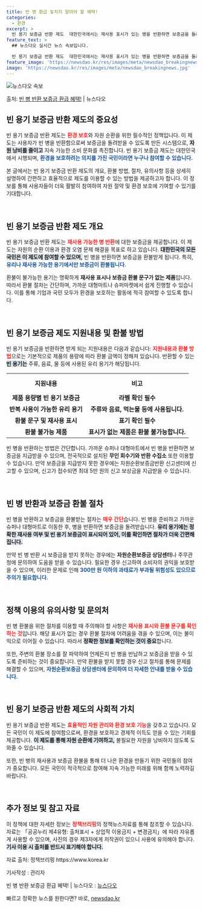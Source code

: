 ```yaml
---
title: 빈 병 환급 놓치지 말아야 할 혜택!
categories:
  - 환경
excerpt: >
  빈 용기 보증금 반환 제도  대한민국에서는 재사용 표시가 있는 병을 반환하면 보증금을 돌려주는 빈 용기 보증…
feature_text: >
  ## 뉴스다오 실시간 뉴스 속보입니다.

  빈 용기 보증금 반환 제도  대한민국에서는 재사용 표시가 있는 병을 반환하면 보증금을 돌려주는 빈 용기 보증…
feature_image: 'https://newsdao.kr/res/images/meta/newsdao_breakingnews.jpg'
image: 'https://newsdao.kr/res/images/meta/newsdao_breakingnews.jpg'
---
```


![뉴스다오 속보](https://newsdao.kr/res/images/meta/newsdao_breakingnews.jpg)

<p>출처: <a href="https://newsdao.kr/4996" rel="dofollow">빈 병 반환 보증금 환급 혜택!</a> | 뉴스다오</p>

<h2 data-ke-size="size26">빈 용기 보증금 반환 제도의 중요성</h2>

<p data-ke-size="size16">빈 용기 보증금 반환 제도는 <b><span style="color: #ee2323;">환경 보호</span></b>와 자원 순환을 위한 필수적인 정책입니다. 이 제도는 사용자가 빈 병을 반환함으로써 보증금을 돌려받을 수 있도록 만든 시스템으로, <b><span style="background-color: #21538527;">자원 낭비를 줄이고</span></b> 지속 가능한 소비 문화를 촉진합니다. 빈 용기 보증금 제도는 대한민국에서 시행되며, <b><span style="color: #1a5490;">환경을 보호하려는 의지를 가진 국민이라면 누구나 참여할 수 있습니다.</span></b></p>

<p data-ke-size="size16">본 글에서는 빈 용기 보증금 반환 제도의 개요, 환불 방법, 절차, 유의사항 등을 상세히 설명하여 간편하고 효율적으로 제도를 이용할 수 있는 방법을 제공하고자 합니다. 이 정보를 통해 사용자들이 더욱 활발히 참여하여 자원 절약 및 환경 보호에 기여할 수 있기를 기대합니다.</p>

<p data-ke-size="size16">&nbsp;</p>

<h2 data-ke-size="size26">빈 용기 보증금 반환 제도 개요</h2>

<p data-ke-size="size16">빈 용기 보증금 반환 제도는 <b><span style="color: #ee2323;">재사용 가능한 병 반환</span></b>에 대한 보증금을 제공합니다. 이 제도는 자원의 순환 이용과 환경 오염 문제 해결을 목표로 하고 있습니다. <b><span style="background-color: #21538527;">대한민국의 모든 국민은 이 제도에 참여할 수 있으며,</span></b> 빈 병을 반환하면 보증금을 환불받게 됩니다. 특히, <b><span style="color: #1a5490;">유리나 재사용 가능한 용기에서만 보증금이 환불됩니다.</span></b></p>

<p data-ke-size="size16">환불이 불가능한 용기는 명확하게 <b>재사용 표시나 보증금 환불 문구가 없는 제품</b>입니다. 따라서 환불 절차는 간단하며, 가까운 대형마트나 슈퍼마켓에서 쉽게 진행할 수 있습니다. 이를 통해 기업과 국민 모두가 환경을 보호하는 활동에 적극 참여할 수 있도록 합니다.</p>

<p data-ke-size="size16">&nbsp;</p>

<h2 data-ke-size="size26">빈 용기 보증금 제도 지원내용 및 환불 방법</h2>

<p data-ke-size="size16">빈 용기 보증금을 반환하면 받게 되는 지원내용은 다음과 같습니다: <b><span style="color: #ee2323;">지원내용과 환불 방법</span></b>으로는 기본적으로 제품의 용량에 따라 환불 금액이 정해져 있습니다. 반환할 수 있는 <b><span style="background-color: #21538527;">빈 용기는</span></b> 주류, 음료, 물 등에 사용된 유리 용기가 해당됩니다.</p>

<table style="width: 100%; border-collapse: collapse;">
  <tr>
    <th style="height: 50px; text-align: center;">지원내용</th>
    <th style="height: 50px; text-align: center;">비고</th>
  </tr>
  <tr>
    <td style="text-align: center; height: 17px;"><b>제품 용량별 빈 용기 보증금</b></td>
    <td style="text-align: center; height: 17px;"><b>라벨 확인 필수</b></td>
  </tr>
  <tr>
    <td style="text-align: center; height: 17px;"><b>반복 사용이 가능한 유리 용기</b></td>
    <td style="text-align: center; height: 17px;"><b>주류와 음료, 먹는물 등에 사용됩니다.</b></td>
  </tr>
  <tr>
    <td style="text-align: center; height: 17px;"><b>환불 문구 및 재사용 표시</b></td>
    <td style="text-align: center; height: 17px;"><b>표기 확인 필수</b></td>
  </tr>
  <tr>
    <td style="text-align: center; height: 17px;"><b>환불 불가능 제품</b></td>
    <td style="text-align: center; height: 17px;"><b>표시가 없는 제품은 환불 불가능합니다.</b></td>
  </tr>
</table>

<p data-ke-size="size16">빈 병을 반환하는 방법은 간단합니다. 가까운 슈퍼나 대형마트에서 빈 병을 반환하면 보증금을 지급받을 수 있으며, 전국적으로 설치된 <b>무인 회수기와 반환 수집소</b> 또한 이용할 수 있습니다. 만약 보증금을 지급받지 못한 경우에는 자원순환보증금반환 신고센터에 신고할 수 있으며, 신고가 접수되면 최대 5만 원의 신고 보상금을 지급받을 수 있습니다.</p>

<p data-ke-size="size16">&nbsp;</p>

<h2 data-ke-size="size26">빈 병 반환과 보증금 환불 절차</h2>

<p data-ke-size="size16">빈 병을 반환하고 보증금을 환불받는 절차는 <b><span style="color: #ee2323;">매우 간단</span></b>습니다. 빈 병을 준비하고 가까운 슈퍼나 대형마트로 이동한 후, 병을 반환하면 보증금을 돌려받습니다. <b><span style="background-color: #21538527;">유리 용기에는 정확한 재사용 여부 및 빈 용기 보증금이 표시되어 있어, 이를 확인하면 절차가 더욱 간편해집니다.</span></b></p>

<p data-ke-size="size16">만약 빈 병 반환 시 보증금을 받지 못하는 경우에는 <b>자원순환보증금 상담센터</b>나 주무관청에 문의하여 도움을 받을 수 있습니다. 필요한 경우 신고하여 소비자의 권익을 보호받을 수 있으며, 이러한 문제로 인해 <b><span style="color: #1a5490;">300만 원 이하의 과태료가 부과될 위험성도 있으므로 주의가 필요합니다.</span></b></p>

<p data-ke-size="size16">&nbsp;</p>

<h2 data-ke-size="size26">정책 이용의 유의사항 및 문의처</h2>

<p data-ke-size="size16">빈 병 환불을 위한 절차를 이용할 때 주의해야 할 사항은 <b><span style="color: #ee2323;">재사용 표시와 환불 문구를 확인하는 것</span></b>입니다. 해당 표시가 없는 경우 환불 절차에 어려움을 겪을 수 있으며, 이는 불이익으로 이어질 수 있습니다. 따라서 <b><span style="background-color: #21538527;">정확한 정보를 확인하는 것이 중요</span></b>합니다.</p>

<p data-ke-size="size16">또한, 주변의 환불 장소를 잘 파악하여 언제든지 빈 병을 반납하고 보증금을 받을 수 있도록 준비하는 것이 중요합니다. 만약 환불을 받지 못할 경우 신고 절차를 통해 문제를 해결할 수 있으며, <b><span style="color: #1a5490;">자원순환보증금 상담센터에 문의하여 더 자세한 안내를 받을 수 있습니다.</span></b></p>

<p data-ke-size="size16">&nbsp;</p>

<h2 data-ke-size="size26">빈 용기 보증금 반환 제도의 사회적 가치</h2>

<p data-ke-size="size16">빈 용기 보증금 반환 제도는 <b><span style="color: #ee2323;">효율적인 자원 관리와 환경 보호 기능</span></b>을 갖추고 있습니다. 모든 국민이 이 제도에 참여함으로써, 환경을 보호하고 경제적 이득도 얻을 수 있는 기회를 제공합니다. <b><span style="background-color: #21538527;">이 제도를 통해 자원 순환에 기여하고,</span></b> 불필요한 자원을 낭비하지 않도록 도와줄 수 있습니다.</p>

<p data-ke-size="size16">또한, 빈 병의 재사용과 보증금 환불을 통해 더 나은 환경을 만들기 위한 국민들의 참여가 중요합니다. 모든 국민이 적극적으로 참여해 지속 가능한 미래를 위해 함께 노력하길 바랍니다.</p>

<p data-ke-size="size16">&nbsp;</p>

<h2 data-ke-size="size26">추가 정보 및 참고 자료</h2>

<p data-ke-size="size16">이 정책에 대한 자세한 정보는 <b><span style="color: #ee2323;">정책브리핑</span></b>의 정책뉴스자료를 통해 참조할 수 있습니다. 자료는 「공공누리 제4유형: 출처표시 + 상업적 이용금지 + 변경금지」에 따라 자유롭게 사용할 수 있으며, 사진의 경우 제3자에게 저작권이 있으니 사용에 유의해야 합니다. <b><span style="background-color: #21538527;">기사 이용 시 출처를 반드시 표기해야 합니다.</span></b></p>

<p data-ke-size="size16">자료 출처: 정책브리핑 https://www.korea.kr</p>

<p data-ke-size="size16">기사작성 : 관리자</p>

<p data-ke-size="size16">빈 병 반환 보증금 환급 혜택! | 뉴스다오  : <a href="https://newsdao.kr/4996" target="_blank">뉴스다오</a></p> 

빠르고 정확한 뉴스를 원한다면? 바로, <a href="https://newsdao.kr" rel="dofollow">newsdao.kr</a>


